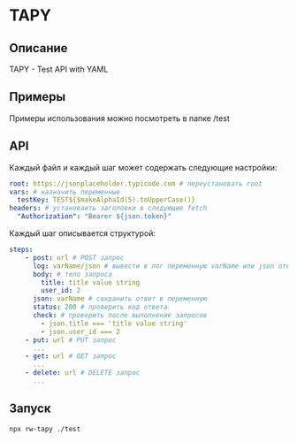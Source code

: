 # TAPY

## Описание

TAPY - Test API with YAML

## Примеры

Примеры использования можно посмотреть в папке /test

## API

Каждый файл и каждый шаг может содержать следующие настройки:

```yaml
root: https://jsonplaceholder.typicode.com # переустановать root
vars: # назначить переменные
  testKey: TEST${$makeAlphaId(5).toUpperCase()}
headers: # установаить заголовки в следующие fetch
  "Authorization": "Bearer ${json.token}"
```

Каждый шаг описывается структурой:

```yaml
steps:
    - post: url # POST запрос
      log: varName/json # вывести в лог переменную varName или json ответ
      body: # тело запроса
        title: title value string
        user_id: 2
      json: varName # сохранить ответ в переменную
      status: 200 # проверить код ответа
      check: # проверить после выполнение запросов
        - json.title === 'title value string'
        - json.user_id === 2
    - put: url # PUT запрос
      ...
    - get: url # GET запрос
      ...
    - delete: url # DELETE запрос
      ...

```

## Запуск

```
npx rw-tapy ./test
```
